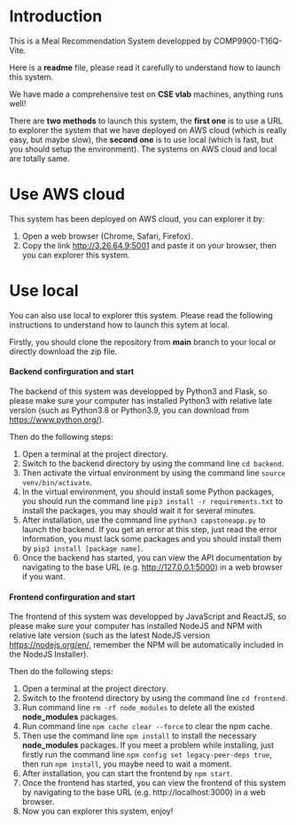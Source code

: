 # Introduction

This is a Meal Recommendation System developped by COMP9900-T16Q-Vite.

Here is a **readme** file, please read it carefully to understand how to launch this system.

We have made a comprehensive test on **CSE vlab** machines, anything runs well!

There are **two methods** to launch this system, the **first one** is to use a URL to explorer the system that we have deployed on AWS cloud (which is really easy, but maybe slow), the **second one** is to use local (which is fast, but you should setup the environment). The systems on AWS cloud and local are totally same.



# Use AWS cloud

This system has been deployed on AWS cloud, you can explorer it by:

1. Open a web browser (Chrome, Safari, Firefox).
2. Copy the link http://3.26.64.9:5001 and paste it on your browser, then you can explorer this system.



# Use local

You can also use local to explorer this system. Please read the following instructions to understand how to launch this sytem at local.

Firstly, you should clone the repository from **main** branch to your local or directly download the zip file.

#### Backend confirguration and start

The backend of this system was developped by Python3 and Flask, so please make sure your computer has installed Python3 with relative late version (such as Python3.8 or Python3.9, you can download from https://www.python.org/).

Then do the following steps:

1. Open a terminal at the project directory.
2. Switch to the backend directory by using the command line `cd backend`.
3. Then activate the virtual environment by using the command line `source venv/bin/activate`.
4. In the virtual environment, you should install some Python packages, you should run the command line `pip3 install -r requirements.txt` to install the packages, you may should wait it for several minutes.
5. After installation, use the command line `python3 capstoneapp.py` to launch the backend. If you get an error at this step, just read the error information, you must lack some packages and you should install them by `pip3 install [package name]`.
6. Once the backend has started, you can view the API documentation by navigating to the base URL (e.g. http://127.0.0.1:5000) in a web browser if you want.



#### Frontend confirguration and start

The frontend of this system was developped by JavaScript and ReactJS, so please make sure your computer has installed NodeJS and NPM with relative late version (such as the latest NodeJS version https://nodejs.org/en/, remember the NPM will be automatically included in the NodeJS Installer).

Then do the following steps:

1. Open a terminal at the project directory.
2. Switch to the frontend directory by using the command line `cd frontend`.
3. Run command line `rm -rf node_modules` to delete all the existed **node_modules** packages.
4. Run command line `npm cache clear --force` to clear the npm cache.
5. Then use the command line `npm install` to install the necessary **node_modules** packages. If you meet a problem while installing, just firstly run the command line `npm config set legacy-peer-deps true`, then run `npm install`, you maybe need to wait a moment.
6. After installation, you can start the frontend by `npm start`.
7. Once the frontend has started, you can view the frontend of this system by navigating to the base URL (e.g. http://localhost:3000) in a web browser.
8. Now you can explorer this system, enjoy!
